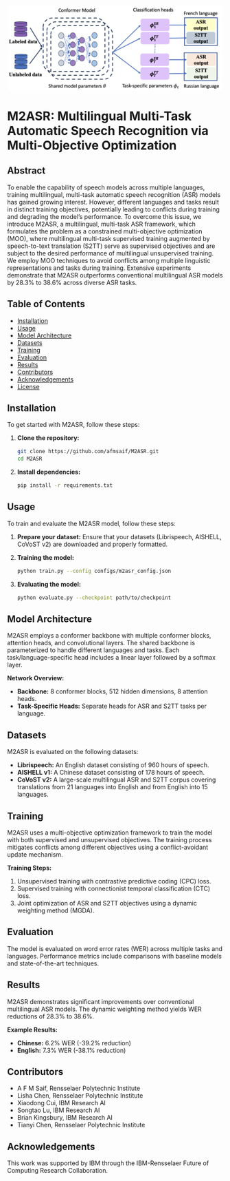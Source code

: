 <p align="center">
  <img src="figure/model.pdf" width="500" title="BL-JUST Framework">
</p>



# M2ASR: Multilingual Multi-Task Automatic Speech Recognition via Multi-Objective Optimization

## Abstract
To enable the capability of speech models across multiple languages, training multilingual, multi-task automatic speech recognition (ASR) models has gained growing interest. However, different languages and tasks result in distinct training objectives, potentially leading to conflicts during training and degrading the model’s performance. To overcome this issue, we introduce M2ASR, a multilingual, multi-task ASR framework, which formulates the problem as a constrained multi-objective optimization (MOO), where multilingual multi-task supervised training augmented by speech-to-text translation (S2TT) serve as supervised objectives and are subject to the desired performance of multilingual unsupervised training. We employ MOO techniques to avoid conflicts among multiple linguistic representations and tasks during training. Extensive experiments demonstrate that M2ASR outperforms conventional multilingual ASR models by 28.3% to 38.6% across diverse ASR tasks.

## Table of Contents
- [Installation](#installation)
- [Usage](#usage)
- [Model Architecture](#model-architecture)
- [Datasets](#datasets)
- [Training](#training)
- [Evaluation](#evaluation)
- [Results](#results)
- [Contributors](#contributors)
- [Acknowledgements](#acknowledgements)
- [License](#license)

## Installation
To get started with M2ASR, follow these steps:

1. **Clone the repository:**
    ```sh
    git clone https://github.com/afmsaif/M2ASR.git
    cd M2ASR
    ```

2. **Install dependencies:**
    ```sh
    pip install -r requirements.txt
    ```

## Usage
To train and evaluate the M2ASR model, follow these steps:

1. **Prepare your dataset:**
    Ensure that your datasets (Librispeech, AISHELL, CoVoST v2) are downloaded and properly formatted.

2. **Training the model:**
    ```sh
    python train.py --config configs/m2asr_config.json
    ```

3. **Evaluating the model:**
    ```sh
    python evaluate.py --checkpoint path/to/checkpoint
    ```

## Model Architecture
M2ASR employs a conformer backbone with multiple conformer blocks, attention heads, and convolutional layers. The shared backbone is parameterized to handle different languages and tasks. Each task/language-specific head includes a linear layer followed by a softmax layer.

**Network Overview:**
- **Backbone:** 8 conformer blocks, 512 hidden dimensions, 8 attention heads.
- **Task-Specific Heads:** Separate heads for ASR and S2TT tasks per language.

## Datasets
M2ASR is evaluated on the following datasets:
- **Librispeech:** An English dataset consisting of 960 hours of speech.
- **AISHELL v1:** A Chinese dataset consisting of 178 hours of speech.
- **CoVoST v2:** A large-scale multilingual ASR and S2TT corpus covering translations from 21 languages into English and from English into 15 languages.

## Training
M2ASR uses a multi-objective optimization framework to train the model with both supervised and unsupervised objectives. The training process mitigates conflicts among different objectives using a conflict-avoidant update mechanism.

**Training Steps:**
1. Unsupervised training with contrastive predictive coding (CPC) loss.
2. Supervised training with connectionist temporal classification (CTC) loss.
3. Joint optimization of ASR and S2TT objectives using a dynamic weighting method (MGDA).

## Evaluation
The model is evaluated on word error rates (WER) across multiple tasks and languages. Performance metrics include comparisons with baseline models and state-of-the-art techniques.

## Results
M2ASR demonstrates significant improvements over conventional multilingual ASR models. The dynamic weighting method yields WER reductions of 28.3% to 38.6%.

**Example Results:**
- **Chinese:** 6.2% WER (-39.2% reduction)
- **English:** 7.3% WER (-38.1% reduction)

## Contributors
- A F M Saif, Rensselaer Polytechnic Institute
- Lisha Chen, Rensselaer Polytechnic Institute
- Xiaodong Cui, IBM Research AI
- Songtao Lu, IBM Research AI
- Brian Kingsbury, IBM Research AI
- Tianyi Chen, Rensselaer Polytechnic Institute

## Acknowledgements
This work was supported by IBM through the IBM-Rensselaer Future of Computing Research Collaboration.

